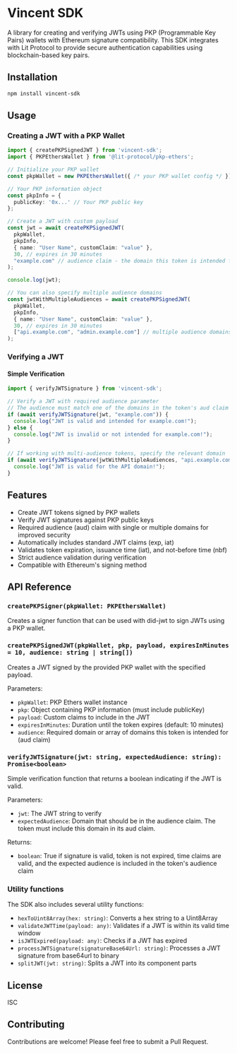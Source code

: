 # Vincent SDK

A library for creating and verifying JWTs using PKP (Programmable Key Pairs) wallets with Ethereum signature compatibility. This SDK integrates with Lit Protocol to provide secure authentication capabilities using blockchain-based key pairs.

## Installation

```bash
npm install vincent-sdk
```

## Usage

### Creating a JWT with a PKP Wallet

```typescript
import { createPKPSignedJWT } from 'vincent-sdk';
import { PKPEthersWallet } from '@lit-protocol/pkp-ethers';

// Initialize your PKP wallet
const pkpWallet = new PKPEthersWallet({ /* your PKP wallet config */ });

// Your PKP information object
const pkpInfo = {
  publicKey: '0x...' // Your PKP public key
};

// Create a JWT with custom payload
const jwt = await createPKPSignedJWT(
  pkpWallet,
  pkpInfo,
  { name: "User Name", customClaim: "value" },
  30, // expires in 30 minutes
  "example.com" // audience claim - the domain this token is intended for (REQUIRED)
);

console.log(jwt);

// You can also specify multiple audience domains
const jwtWithMultipleAudiences = await createPKPSignedJWT(
  pkpWallet,
  pkpInfo,
  { name: "User Name", customClaim: "value" },
  30, // expires in 30 minutes
  ["api.example.com", "admin.example.com"] // multiple audience domains
);
```

### Verifying a JWT

#### Simple Verification

```typescript
import { verifyJWTSignature } from 'vincent-sdk';

// Verify a JWT with required audience parameter
// The audience must match one of the domains in the token's aud claim
if (await verifyJWTSignature(jwt, "example.com")) {
  console.log("JWT is valid and intended for example.com!");
} else {
  console.log("JWT is invalid or not intended for example.com!");
}

// If working with multi-audience tokens, specify the relevant domain
if (await verifyJWTSignature(jwtWithMultipleAudiences, "api.example.com")) {
  console.log("JWT is valid for the API domain!");
}
```

## Features

- Create JWT tokens signed by PKP wallets
- Verify JWT signatures against PKP public keys
- Required audience (aud) claim with single or multiple domains for improved security
- Automatically includes standard JWT claims (exp, iat)
- Validates token expiration, issuance time (iat), and not-before time (nbf)
- Strict audience validation during verification
- Compatible with Ethereum's signing method

## API Reference

### `createPKPSigner(pkpWallet: PKPEthersWallet)`

Creates a signer function that can be used with did-jwt to sign JWTs using a PKP wallet.

### `createPKPSignedJWT(pkpWallet, pkp, payload, expiresInMinutes = 10, audience: string | string[])`

Creates a JWT signed by the provided PKP wallet with the specified payload.

Parameters:
- `pkpWallet`: PKP Ethers wallet instance
- `pkp`: Object containing PKP information (must include publicKey)
- `payload`: Custom claims to include in the JWT
- `expiresInMinutes`: Duration until the token expires (default: 10 minutes)
- `audience`: Required domain or array of domains this token is intended for (aud claim)

### `verifyJWTSignature(jwt: string, expectedAudience: string): Promise<boolean>`

Simple verification function that returns a boolean indicating if the JWT is valid.

Parameters:
- `jwt`: The JWT string to verify
- `expectedAudience`: Domain that should be in the audience claim. The token must include this domain in its aud claim.

Returns:
- `boolean`: True if signature is valid, token is not expired, time claims are valid, and the expected audience is included in the token's audience claim

### Utility functions

The SDK also includes several utility functions:

- `hexToUint8Array(hex: string)`: Converts a hex string to a Uint8Array
- `validateJWTTime(payload: any)`: Validates if a JWT is within its valid time window
- `isJWTExpired(payload: any)`: Checks if a JWT has expired
- `processJWTSignature(signatureBase64Url: string)`: Processes a JWT signature from base64url to binary
- `splitJWT(jwt: string)`: Splits a JWT into its component parts

## License

ISC

## Contributing

Contributions are welcome! Please feel free to submit a Pull Request. 